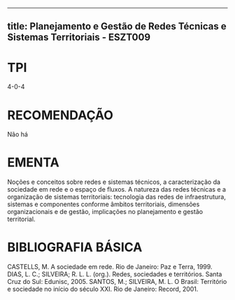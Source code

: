 
---
title: Planejamento e Gestão de Redes Técnicas e Sistemas Territoriais - ESZT009 
---

# TPI

4-0-4

# RECOMENDAÇÃO

Não há

# EMENTA

Noções e conceitos sobre redes e sistemas técnicos, a caracterização da sociedade em rede e o espaço de fluxos. A natureza das redes técnicas e a organização de sistemas territoriais: tecnologia das redes de infraestrutura, sistemas e componentes conforme âmbitos territoriais, dimensões organizacionais e de gestão, implicações no planejamento e gestão territorial.

# BIBLIOGRAFIA BÁSICA

CASTELLS, M. A sociedade em rede. Rio de Janeiro: Paz e Terra, 1999.
DIAS, L. C.; SILVEIRA; R. L. L. (org.). Redes, sociedades e territórios. Santa Cruz do Sul: Edunisc, 2005.
SANTOS, M.; SILVEIRA, M. L. O Brasil: Território e sociedade no início do século XXI. Rio de Janeiro: Record, 2001.
        